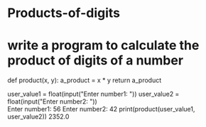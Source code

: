 # Products-of-digits
# write a program to calculate the product of digits of a number
def product(x, y):
    a_product = x * y
    return a_product

user_value1 = float(input("Enter number1: "))
user_value2 = float(input("Enter number2: "))        
Enter number1: 56
Enter number2: 42
print(product(user_value1, user_value2))
2352.0
